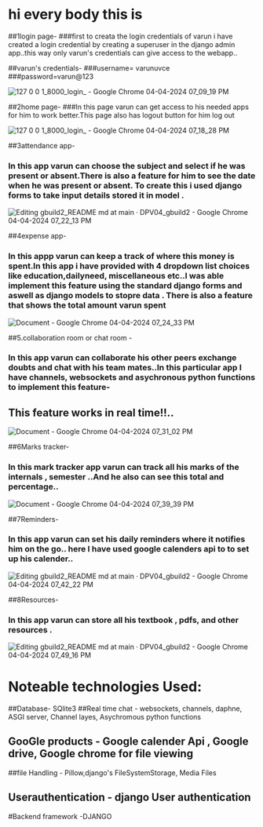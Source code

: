 #  hi every body this is

##1login page-
###first to creata the login credentials of varun i have created a login credential by creating a superuser in the django admin app..this way only varun's credentials can give access to the webapp..

##varun's credentials-
###username= varunuvce
###password=varun@123

![127 0 0 1_8000_login_ - Google Chrome 04-04-2024 07_09_19 PM](https://github.com/DPV04/gbuild2/assets/122711224/f017f836-1d2b-4653-8351-156219a52e9c)

##2home page-
###In this page varun can get access to his needed apps for him to work better.This page also has logout button for him log out

![127 0 0 1_8000_login_ - Google Chrome 04-04-2024 07_18_28 PM](https://github.com/DPV04/gbuild2/assets/122711224/5a2f4216-d051-4573-92ac-c1fbaa49c03b)

##3attendance app-
### In this app varun can choose the subject and select if he was present or absent.There is also a feature for him to see the date when he was present or absent. To create this i used django forms to take input details stored it in model .

![Editing gbuild2_README md at main · DPV04_gbuild2 - Google Chrome 04-04-2024 07_22_13 PM](https://github.com/DPV04/gbuild2/assets/122711224/40b122dd-e2fd-4771-8f82-78837cc1aebc)

##4expense app-
### In this appp varun can keep a track of where this money is spent.In this app i have provided with 4 dropdown list choices like education,dailyneed, miscellaneous etc..I was able implement this feature using the standard django forms and aswell as django models to stopre data . There is also a feature that shows the total amount varun spent 

![Document - Google Chrome 04-04-2024 07_24_33 PM](https://github.com/DPV04/gbuild2/assets/122711224/f6fe33c0-3104-4d73-9d18-66e7143b8596)


##5.collaboration room or chat room -
### In this app varun can collaborate his other peers exchange doubts and chat with his team mates..In this particular app I have channels, websockets and asychronous python functions to implement this feature-
## This feature works in real time!!..
![Document - Google Chrome 04-04-2024 07_31_02 PM](https://github.com/DPV04/gbuild2/assets/122711224/b66298e4-cb88-4eb7-ab9f-4c238b4d9d5f)

##6Marks tracker-
### In this mark tracker app varun can track all his marks of the internals , semester ..And he also can see this total and percentage..

![Document - Google Chrome 04-04-2024 07_39_39 PM](https://github.com/DPV04/gbuild2/assets/122711224/f137adfe-8d3a-473c-a6c9-b1d0fe70e64d)

##7Reminders-
### In this app varun can set his daily reminders where it notifies him on the go.. here I have used google calenders api to to set up his calender..

![Editing gbuild2_README md at main · DPV04_gbuild2 - Google Chrome 04-04-2024 07_42_22 PM](https://github.com/DPV04/gbuild2/assets/122711224/1072d4f8-7d6b-4709-81b6-c51e42c9a920)

##8Resources-
### In this app varun can store all his textbook , pdfs, and other resources .
![Editing gbuild2_README md at main · DPV04_gbuild2 - Google Chrome 04-04-2024 07_49_16 PM](https://github.com/DPV04/gbuild2/assets/122711224/5cb9d81e-b829-43e6-9c3f-238bb76fea8c)

 # Noteable technologies Used:
 ##Database- SQlite3
 ##Real time chat - websockets, channels, daphne, ASGI server, Channel layes, Asychromous python functions
 ## GooGle products - Google calender Api , Google drive, Google chrome for file viewing
 ##file Handling - Pillow,django's FileSystemStorage, Media Files
 ## Userauthentication - django User authentication
 #Backend framework -DJANGO

